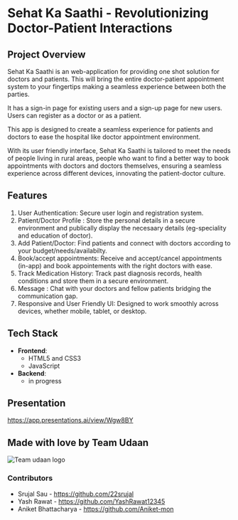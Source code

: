 

# Sehat Ka Saathi - Revolutionizing Doctor-Patient Interactions

## Project Overview

Sehat Ka Saathi is an web-application for providing one shot solution for doctors and patients. This will bring the entire doctor-patient appointment system to your fingertips making a seamless experience between both the parties.

It has a sign-in page for existing users and a sign-up page for new users. Users can register as a doctor or as a patient. 

This app is designed to create a seamless experience for patients and doctors to ease the hospital like doctor appointment environment. 

With its user friendly interface, Sehat Ka Saathi is tailored to meet the needs of people living in rural areas, people who want to find a better way to book appointments with doctors and doctors themselves, ensuring a seamless experience across different devices, innovating the patient-doctor culture.

## Features
1. User Authentication: Secure user login and registration system.
2. Patient/Doctor Profile : Store the personal details in a secure environment and publically display the necesaary details (eg-speciality and education of doctor).
3. Add Patient/Doctor: Find patients and connect with doctors according to your budget/needs/availabilty.
4. Book/accept appointments: Receive and accept/cancel appointments (in-app) and book appointements with the right doctors with ease.
5. Track Medication History: Track past diagnosis records, health conditions and store them in a secure environment.
6. Message : Chat with your doctors and fellow patients bridging the communication gap.
7. Responsive and User Friendly UI: Designed to work smoothly across devices, whether mobile, tablet, or desktop.

## Tech Stack

- **Frontend**:
    - HTML5 and CSS3
    - JavaScript
- **Backend**: 
	- in progress


## Presentation

https://app.presentations.ai/view/Wgw8BY

## Made with love by Team Udaan

![Team udaan logo](https://github.com/user-attachments/assets/182919fd-f3a3-4512-92f4-1e28fd82b84a)


### Contributors
- Srujal Sau - https://github.com/22srujal
- Yash Rawat - https://github.com/YashRawat12345
- Aniket Bhattacharya - https://github.com/Aniket-mon

